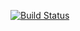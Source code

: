 [![Build Status](https://travis-ci.org/longo-andrea/Assignment2-TOS.svg?branch=master)](https://travis-ci.org/longo-andrea/Assignment2-TOS)